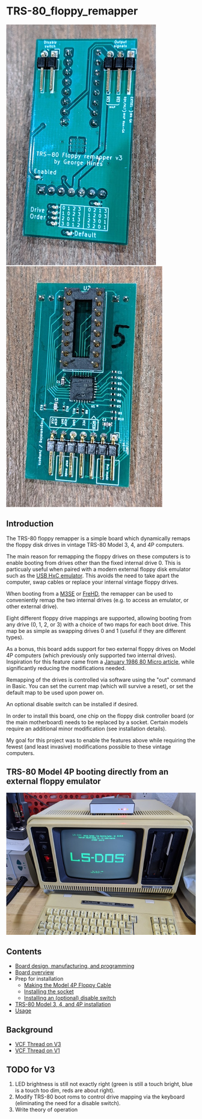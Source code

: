 # TRS-80_floppy_remapper

![front of board](/images/front-v3.jpg) ![back of board](/images/back-v3.jpg)

## Introduction

The TRS-80 floppy remapper is a simple board which dynamically remaps the floppy disk drives in vintage
TRS-80 Model 3, 4, and 4P computers.

The main reason for remapping the floppy drives on these computers
is to enable booting from drives other than the fixed internal drive 0.  This is particualy
useful when paired with a modern external floppy disk emulator such as
the [USB HxC emulator](http://hxc2001.free.fr/floppy_drive_emulator/).  This avoids the need
to take apart the computer, swap cables or replace your internal vintage floppy drives.

When booting from a [M3SE](http://bartlettlabs.com/M3SE/) or [FreHD](http://www.vecoven.com/trs80/trs80.html), the remapper can be used to conveniently
remap the two internal drives (e.g. to access an emulator, or other external drive).

Eight different floppy drive mappings are supported, allowing booting from
any drive (0, 1, 2, or 3) with a choice of two maps for each boot drive.  This
map be as simple as swapping drives 0 and 1 (useful if they are different types).

As a bonus, this board adds support for two external floppy drives on Model 4P
computers (which previously only supported two internal drives).  Inspiration for
this feature came from a [January 1986 80 Micro article](https://colorcomputerarchive.com/repo/Documents/Magazines/80%20Micro/1986/80%20Micro%20-%208601%20-%20January%201986.pdf), while significantly reducing the modifications needed.

Remapping of the drives is controlled via software using the "out" command in Basic.
You can set the current map (which will survive a reset), or set the default
map to be used upon power on.

An optional disable switch can be installed if desired.

In order to install this board, one chip on the floppy disk controller
board (or the main motherboard) needs to be replaced by a socket.  Certain
models require an additional minor modification (see installation details).

My goal for this project was to enable the features above while
requiring the fewest (and least invasive) modifications possible to these
vintage computers.

## TRS-80 Model 4P booting directly from an external floppy emulator

![Model 4P GA booting](/images/m4pga-boot.jpg)

## Contents

* [Board design, manufacturing, and programming](/Design.md)
* [Board overview](/Board.md)
* Prep for installation
  * [Making the Model 4P Floppy Cable](/M4P-FloppyCable.md)
  * [Installing the socket](/Socket.md)
  * [Installing an (optional) disable switch](/Disable.md)
* [TRS-80 Model 3, 4, and 4P installation](/Installation.md)
* [Usage](/Usage.md)

## Background

* [VCF Thread on V3](http://www.vcfed.org/forum/showthread.php?75460-My-floppy-remapper-project-version-2)
* [VCF Thread on V1](http://www.vcfed.org/forum/showthread.php?70726-Booting-from-an-external-floppy-on-a-model-III&p=606759#post606759)

## TODO for V3

1. LED brightness is still not exactly right (green is still a touch bright,
blue is a touch too dim, reds are about right).
1. Modify TRS-80 boot roms to control drive mapping via the keyboard (eliminating the need
for a disable switch).
1. Write theory of operation
